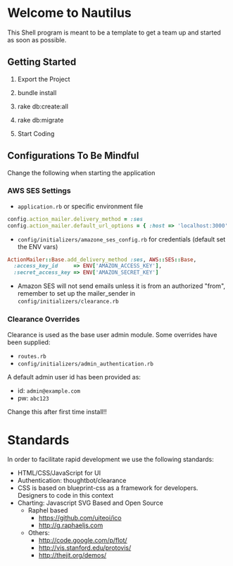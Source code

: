 # Welcome to Nautilus

This Shell program is meant to be a template to get a team up and started
as soon as possible.


## Getting Started

1. Export the Project

2. bundle install

3. rake db:create:all

4. rake db:migrate

2. Start Coding

## Configurations To Be Mindful

Change the following when starting the application

### AWS SES Settings

* `application.rb` or specific environment file

```ruby
config.action_mailer.delivery_method = :ses
config.action_mailer.default_url_options = { :host => 'localhost:3000' }
```

* `config/initializers/amazone_ses_config.rb` for credentials (default set the ENV vars)

```ruby 
ActionMailer::Base.add_delivery_method :ses, AWS::SES::Base,
  :access_key_id     => ENV['AMAZON_ACCESS_KEY'],
  :secret_access_key => ENV['AMAZON_SECRET_KEY']
```

* Amazon SES will not send emails unless it is from an authorized "from", remember to 
set up the mailer_sender in `config/initializers/clearance.rb`

### Clearance Overrides

Clearance is used as the base user admin module.  Some overrides have been supplied:
* `routes.rb`
* `config/initializers/admin_authentication.rb`

A default admin user id has been provided as: 
* id: `admin@example.com`
* pw: `abc123`

Change this after first time install!!


# Standards
In order to facilitate rapid development we use the following standards:

* HTML/CSS/JavaScript for UI
* Authentication:  thoughtbot/clearance
* CSS is based on blueprint-css as a framework for developers. Designers to code in this context
* Charting: Javascript SVG Based and Open Source
  * Raphel based
    * https://github.com/uiteoi/ico
    * http://g.raphaeljs.com
  * Others:
    * http://code.google.com/p/flot/
    * http://vis.stanford.edu/protovis/
    * http://thejit.org/demos/
